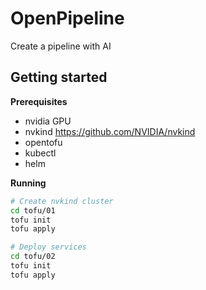 # OpenPipeline

Create a pipeline with AI

## Getting started

**Prerequisites**

* nvidia GPU
* nvkind https://github.com/NVIDIA/nvkind
* opentofu
* kubectl
* helm

**Running**

```bash
# Create nvkind cluster
cd tofu/01
tofu init
tofu apply

# Deploy services
cd tofu/02
tofu init
tofu apply
```
